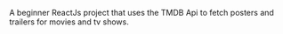 A beginner ReactJs project that uses the TMDB Api to fetch posters and trailers for movies and tv shows.
